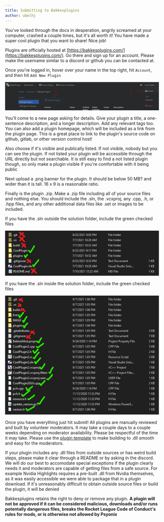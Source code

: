 ```yaml
---
title: Submitting to Bakkesplugins
author: ubelhj
---
```


You've looked through the docs in desperation, angrily screamed at your computer, crashed a couple times, but it's all worth it! You have made a super cool plugin that you want to share! Nice job! 

Plugins are officially hosted at [https://bakkesplugins.com/](https://bakkesplugins.com/). Go there and sign up for an account. Please make the username similar to a discord or github you can be contacted at. 

Once you're logged in, hover over your name in the top right, hit `Account`, and then hit `Add New Plugin`

![addnewplugin](/img/addnewplugin.png)

You'll come to a new page asking for details. Give your plugin a title, a one-sentence description, and a longer description. Add any relevant tags too. You can also add a plugin homepage, which will be included as a link from the plugin page. This is a great place to link to the plugin's source code on github, gitlab, or other version control host!

Also choose if it's visible and publically listed. If not visible, nobody but you can see the plugin. If not listed your plugin will be accessible through the URL directly but not searchable. It is still easy to find a not listed plugin though, so only make a plugin visible if you're comfortable with it being public

Next upload a .png banner for the plugin. It should be below 50 MB? and wider than it is tall. 16 x 9 is a reasonable ratio.

Finally is the plugin .zip. Make a .zip file including all of your source files and nothing else.
You should include the .sln, the .vcxproj, any .cpp, .h, or .hpp files, and any other additional data files like .set or images to be included.

If you have the .sln outside the solution folder, include the green checked files

![addnewplugin](/img/slnoutfolder.png)

If you have the .sln inside the solution folder, include the green checked files

![addnewplugin](/img/slninfolder.png)

Once you have everything just hit submit! All plugins are manually reviewed and built by volunteer moderators. It may take a couple days to a couple weeks depending on moderator availability. Please be respectful of the time it may take. Please use the [plugin template](https://github.com/Martinii89/BakkesmodPluginTemplate) to make building to .dll smooth and easy for the moderators. 

If your plugin includes any .dll files from outside sources or has weird build steps, please make it clear through a README or by asking in the discord. We will do our best to accomodate special exceptions if the plugin clearly needs it and moderators are capable of getting files from a safe source. For example Nvidia Highlights requires a pre-built .dll from Nvidia themselves, as it was easily accessible we were able to package that in a plugin download. If it's unreasonably difficult to obtain outside source files or build the plugin, it will be denied

Bakkesplugins retains the right to deny or remove any plugin. **A plugin will not be approved if it can be considered malicious, downloads and/or runs potentally dangerous files, breaks the Rocket League Code of Conduct's rules for mods, or is otherwise not allowed by Psyonix**
